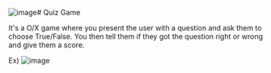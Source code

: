![image](https://github.com/seongmooklim/Python_Projects/assets/159662590/93c66928-4b6a-44b1-8b8a-9cdc8b148382)# Quiz Game

It's a O/X game where you present the user with a question and ask them to choose True/False.
You then tell them if they got the question right or wrong and give them a score.

Ex)
![image](https://github.com/seongmooklim/Python_Projects/assets/159662590/1bd65163-abc5-4021-a595-4e83e7c51ccf)



